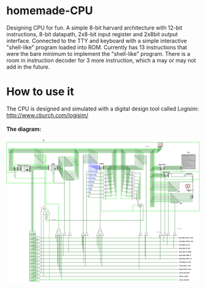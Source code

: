 # homemade-CPU
Designing CPU for fun. A simple 8-bit harvard architecture with 12-bit instructions, 8-bit datapath, 2x8-bit input register and 2x8bit output interface. Connected to the TTY and keyboard with a simple interactive "shell-like" program loaded into ROM. Currently has 13 instructions that were the bare minimum to implement the "shell-like" program. There is a room in instruction decoder for 3 more instruction, which a may or may not add in the future.

# How to use it
The CPU is designed and simulated with a digital design tool called Logisim:
http://www.cburch.com/logisim/


#### The diagram:
![Schematic](/CPU_schematic.png "Schematic")
